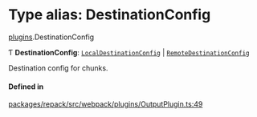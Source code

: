 # Type alias: DestinationConfig

[plugins](../modules/plugins.md).DestinationConfig

Ƭ **DestinationConfig**: [`LocalDestinationConfig`](plugins.LocalDestinationConfig.md) \| [`RemoteDestinationConfig`](plugins.RemoteDestinationConfig.md)

Destination config for chunks.

#### Defined in

[packages/repack/src/webpack/plugins/OutputPlugin.ts:49](https://github.com/callstack/repack/blob/9e6a11a/packages/repack/src/webpack/plugins/OutputPlugin.ts#L49)
